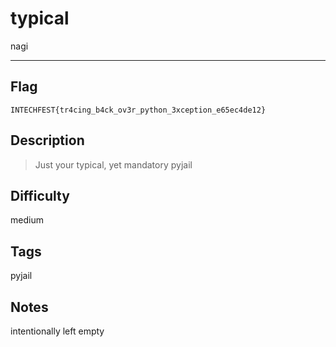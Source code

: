 # typical

nagi

---

## Flag

```
INTECHFEST{tr4cing_b4ck_ov3r_python_3xception_e65ec4de12}
```

## Description
> Just your typical, yet mandatory pyjail

## Difficulty
medium

## Tags
pyjail

## Notes
intentionally left empty

